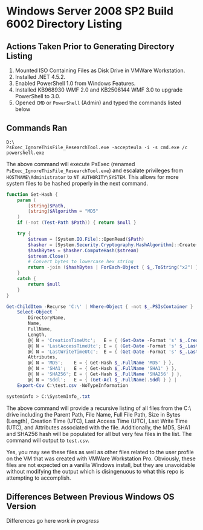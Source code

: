 # Windows Server 2008 SP2 Build 6002 Directory Listing

## Actions Taken Prior to Generating Directory Listing

1. Mounted ISO Containing Files as Disk Drive in VMWare Workstation.
2. Installed .NET 4.5.2.
3. Enabled PowerShell 1.0 from Windows Features.
4. Installed KB968930 WMF 2.0 and KB2506144 WMF 3.0 to upgrade PowerShell to 3.0.
5. Opened `CMD` or `PowerShell` (Admin) and typed the commands listed below

## Commands Ran

```
D:\
PsExec_IgnoreThisFile_ResearchTool.exe -accepteula -i -s cmd.exe /c powershell.exe
```

The above command will execute PsExec (renamed `PsExec_IgnoreThisFile_ResearchTool.exe`) and escalate privileges from `HOSTNAME\Administrator` to `NT AUTHORITY\SYSTEM`. This allows for more system files to be hashed properly in the next command.

```PowerShell
function Get-Hash {
    param (
        [string]$Path,
        [string]$Algorithm = "MD5"
    )
    if (-not (Test-Path $Path)) { return $null }

    try {
        $stream = [System.IO.File]::OpenRead($Path)
        $hasher = [System.Security.Cryptography.HashAlgorithm]::Create($Algorithm)
        $hashBytes = $hasher.ComputeHash($stream)
        $stream.Close()
        # Convert bytes to lowercase hex string
        return -join ($hashBytes | ForEach-Object { $_.ToString("x2") })
    }
    catch {
        return $null
    }
}

Get-ChildItem -Recurse 'C:\' | Where-Object { -not $_.PSIsContainer } | 
    Select-Object `
        DirectoryName,
        Name,
        FullName,
        Length,
        @{ N = 'CreationTimeUtc';   E = { (Get-Date -Format 's' $_.CreationTimeUtc).Replace('T',' ') } },
        @{ N = 'LastAccessTimeUtc'; E = { (Get-Date -Format 's' $_.LastAccessTimeUtc).Replace('T',' ') } },
        @{ N = 'LastWriteTimeUtc';  E = { (Get-Date -Format 's' $_.LastWriteTimeUtc).Replace('T',' ') } },
        Attributes,
        @{ N = 'MD5';    E = { Get-Hash $_.FullName 'MD5' } },
        @{ N = 'SHA1';   E = { Get-Hash $_.FullName 'SHA1' } },
        @{ N = 'SHA256'; E = { Get-Hash $_.FullName 'SHA256' } },
        @{ N = 'Sddl';   E = { (Get-Acl $_.FullName).Sddl } } |
    Export-Csv C:\test.csv -NoTypeInformation

systeminfo > C:\SystemInfo_.txt
```

The above command will provide a recursive listing of all files from the C:\ drive including the Parent Path, File Name, Full File Path, Size in Bytes (Length), Creation Time (UTC), Last Access Time (UTC), Last Write Time (UTC), and Attributes associated with the file. Additionally, the MD5, SHA1 and SHA256 hash will be populated for all but very few files in the list. The command will output to `test.csv`. 

Yes, you may see these files as well as other files related to the user profile on the VM that was created with VMWare Workstation Pro. Obviously, these files are not expected on a vanilla Windows install, but they are unavoidable without modifying the output which is disingenuous to what this repo is attempting to accomplish.

## Differences Between Previous Windows OS Version

Differences go here *work in progress*
